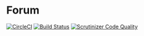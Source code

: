 Forum
==================================

[![CircleCI](https://circleci.com/gh/gustavfors/ramverk1-project.svg?style=svg)](https://circleci.com/gh/gustavfors/ramverk1-project)
[![Build Status](https://scrutinizer-ci.com/g/gustavfors/ramverk1-project/badges/build.png?b=master)](https://scrutinizer-ci.com/g/gustavfors/ramverk1-project/build-status/master)
[![Scrutinizer Code Quality](https://scrutinizer-ci.com/g/gustavfors/ramverk1-project/badges/quality-score.png?b=master)](https://scrutinizer-ci.com/g/gustavfors/ramverk1-project/?branch=master)